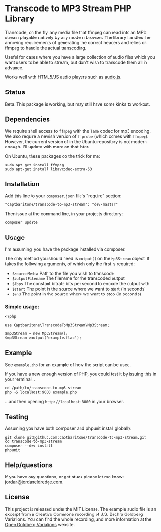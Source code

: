 # Transcode to MP3 Stream PHP Library

Transcode, on the fly, any media file that ffmpeg can read into an MP3 stream
playable natively by any modern browser. The library handles the annoying
requirements of generating the correct headers and relies on ffmpeg to handle
the actual transcoding.

Useful for cases where you have a large collection of audio files which you
want users to be able to stream, but don't wish to transcode them all in
advance.

Works well with HTML5/JS audio players such as
[audio.js](http://kolber.github.io/audiojs/).

## Status

Beta. This package is working, but may still have some kinks to workout.

## Dependencies

We require shell access to `ffmpeg` with the `lame` codec for mp3 encoding.
We also require a newish version of `ffprobe` (which comes with `ffmpeg`).
However, the current version of in the Ubuntu repository is not modern enough.
I'll update with more on that later.

On Ubuntu, these packages do the trick for me:

    sudo apt-get install ffmpeg
    sudo apt-get install libavcodec-extra-53

## Installation

Add this line to your `composer.json` file's "require" section:

    "captbaritone/transcode-to-mp3-stream": "dev-master"

Then issue at the command line, in your projects directory:

    composer update

## Usage

I'm assuming, you have the package installed via composer.

The only method you should need is `output()` on the `Mp3Stream` object. It
takes the following arguments, of which only the first is required:

- `$sourceMedia` Path to the file  you wish to transcode
- `$outputFilename` The filename for the transcoded output
- `$kbps` The constant bitrate bits per second to encode the output with
- `$start` The point in the source where we want to start (in seconds)
- `$end` The point in the source where we want to stop (in seconds)

### Simple usage:

    <?php

    use Captbaritone\TranscodeToMp3Stream\Mp3Stream;

    $mp3Stream = new Mp3Stream();
    $mp3Stream->output('example.flac');

## Example

See `example.php` for an example of how the script can be used.

If you have a new enough version of PHP, you could test it by issuing this in
your terminal...

    cd /path/to/transcode-to-mp3-stream
    php -S localhost:9000 example.php


...and then opening `http://localhost:8000` in your browser.

## Testing

Assuming you have both composer and phpunit install globally:

    git clone git@github.com:captbaritone/transcode-to-mp3-stream.git
    cd transcode-to-mp3-stream
    composer --dev install
    phpunit

## Help/questions

If you have any questions, or get stuck please let me know:
<jordan@jordaneldredge.com>.

## License

This project is released under the MIT License. The example audio file is an
excerpt from a Creative Commons recording of J.S. Bach's Goldberg Variations.
You can find the whole recording, and more information at the [Open Goldberg
Variations] website.

[Open Goldberg Variations]: http://www.opengoldbergvariations.org/

